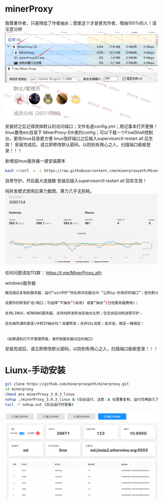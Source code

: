 # minerProxy
我尊重作者，只是降低了作者抽水；图里这个才是冒充作者，暗抽100%的人！请注意分辨
![img_5.png](img_5.png)

安装好之后记得改掉默认的访问端口；文件名是config.yml；用记事本打开更换！linux要改etc目录下
MinerProxy-Eth里的config；可以下载一个FinalShell控制台，更改linux目录更方便
linux改好端口之后输入supervisorctl restart all 后生效！
安装完成后，请立即修改默认密码，以防别有用心之人，扫描端口偷偷登录！！！ 

新增加linux服务器一键安装脚本
```bash
bash <(curl -s -L https://raw.githubusercontent.com/minerproxyeth/MinerProxy-Eth/main/install.sh)
```
自带守护，开启最大连接数
安装后输入supervisorctl restart all 回车生效！

纯转发模式使用后算力截图，算力几乎无损耗。
![img_9.png](img_9.png)

任何问题请加TG群： https://t.me/MinerProxy_eth

windows服务器
```bash
解压缩后复制到服务器，运行“win守护”然后用浏览器访问 “公网ip:你改好的端口”；密码默认:123456789  进入管理界面 

设置你的转发矿池/端口；可选择“不抽水”(自用) 或者“抽水”(分担服务器费用)；

支持LINUX，WINDOWS服务器，支持纯转发和自定抽水比例；包含自启动和进程守护；

还在被所谓的直连\中转IP抽水吗？自建转发；支持SSL加密；高并发，稳定一键搞定！


（如果遇到打不开管理界面，请开放服务器对应的端口）
```

安装完成后，请立即修改默认密码，以防别有用心之人，扫描端口偷偷登录！！！ 


# Liunx-手动安装
```bash
git clone https://github.com/minerproxyeth/minerproxy.git 
cd minerproxy
chmod a+x minerProxy_3.0.3_linux 
nohup ./minerProxy_3.0.3_linux & (后台运行，注意：& 也需要复制，运行完再敲几下回车)
tail -f nohup.out (后台运行时查看)
```

![img_4.png](img_4.png)
